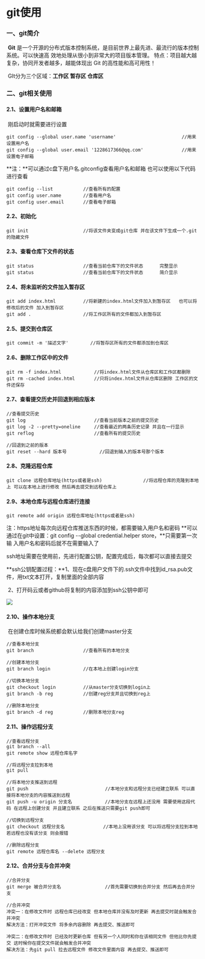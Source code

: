 # git使用

### 一、git简介

​			**Git** 是一个开源的分布式版本控制系统，是目前世界上最先进、最流行的版本控制系统。可以快速高 效地处理从很小到非常大的项目版本管理。 特点：项目越大越复杂，协同开发者越多，越能体现出 Git 的高性能和高可用性！

​			GIt分为三个区域：**工作区	暂存区	仓库区**



### 二、git相关使用

#### 2.1、设置用户名和邮箱

​			刚启动时就需要进行设置

```
git config --global user.name 'username'						//用来设置用户名
git config --global user.email '1228617366@qq.com'				//用来设置电子邮箱
```

**注：**可以通过c盘下用户名.gitconfig查看用户名和邮箱  也可以使用以下代码进行查看

```
git config --list			//查看所有的配置
git config user.name		//查看用户名
git config user.email		//查看电子邮箱
```



#### 2.2、初始化

```
git init					//将该文件夹变成git仓库 并在该文件下生成一个.git的隐藏文件
```



#### 2.3、查看仓库下文件的状态

```
git status					//查看当前仓库下的文件状态		完整显示
git status					//查看当前仓库下的文件状态		简介显示
```



#### 2.4、将未监听的文件加入暂存区

```
git add index.html			//将新建的index.html文件加入到暂存区   也可以将修改后的文件 加入到暂存区
git add .					//将工作区所有的文件都加入到暂存区
```



#### 2.5、提交到仓库区

```
git commit -m '描述文字'		//将暂存区所有的文件都添加到仓库区
```



#### 2.6、删除工作区中的文件

```
git rm -f index.html			//将index.html文件从仓库区和工作区都删除
git rm -cached index.html		//只将index.html文件从仓库区删除 工作区的文件还保存
```



#### 2.7、查看提交历史并回退到相应版本

```
//查看提交历史
git log							//查看当前版本之前的提交历史
git log -2 --pretty=oneline		//查看最近的两条历史记录 并且在一行显示
git reflog						//查看所有的提交历史

//回退到之前的版本
git reset --hard 版本号			//回退到输入的版本号那个版本
```



#### 2.8、克隆远程仓库

```
git clone 远程仓库地址(https或者是ssh)				//将远程仓库的克隆到本地上 可以在本地上进行修改 然后再去提交到远程仓库上
```



#### 2.9、本地仓库与远程仓库进行连接

```
git remote add origin 远程仓库地址(https或者是ssh)	
```

注：https地址每次向远程仓库推送东西的时候，都需要输入用户名和密码 **可以通过在git中设置：git config --global credential.helper store，**只需要第一次输		入用户名和密码后就不在需要输入了   

​		ssh地址需要在使用前，先进行配置公钥，配置完成后，每次都可以直接去提交

​		**ssh公钥配置过程：**1、现在c盘用户文件下的.ssh文件中找到id_rsa.pub文件，用txt文本打开，复制里面的全部内容

​										 2、打开码云或者github将复制的内容添加到ssh公钥中即可

![](C:\Users\12286\Desktop\我的文件\笔记相关\git配置ssh公钥步骤.png)



#### 2.10、操作本地分支

​				在创建仓库时候系统都会默认给我们创建master分支

```
//查看本地分支
git branch					//查看所有的本地分支

//创建本地分支
git branch login			//在本地上创建login分支

//切换本地分支
git checkout login			//从master分支切换到login上
git branch -b reg			//创建reg分支并且切换到reg上

//删除本地分支
git branch -d reg			//删除本地分支reg

```



#### 2.11、操作远程分支

```
//查看远程分支
git branch --all
git remote show 远程仓库名字

//将远程分支拉到本地
git pull

//将本地分支推送到远程
git push							//本地分支和远程分支已经建立联系 可以直接将本地分支的内容推送到远程
git push -u origin 分支名			  //本地分支在远程上还没用 需要使用这段代码 在远程上创建分支 并且建立联系 之后在推送只需要git push即可

//切换到远程分支
git checkout 远程分支名				//本地上没用该分支 可以将远程分支拉到本地 若远程也没有该分支 则会报错

//删除远程分支
git remote 远程仓库名 --delete 远程分支
```



#### 2.12、合并分支与合并冲突

```
//合并分支
git merge 被合并分支名 				//首先需要切换到合并分支 然后再去合并分支

//合并冲突
冲突一：在修改文件时 远程仓库已经改变 但本地仓库并没有及时更新 再去提交时就会触发合并冲突 
解决方法：打开冲突文件 将多余内容删除 再去提交、推送即可

冲突二：在修改文件时 已经及时更新仓库 但有另一个人同时和你在该相同文件 但他比你先提交 这时候你在提交文件就会触发合并冲突
解决方法：先git pull 拉去远程文件 修改文件里面内容 再去提交、推送即可
```

